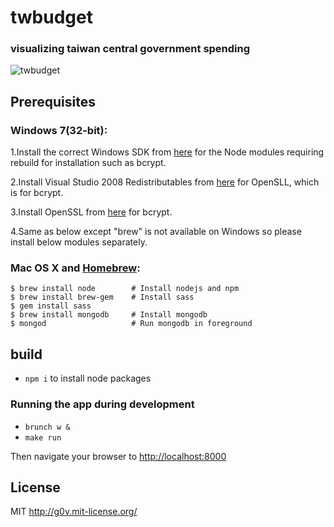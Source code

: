 # twbudget
### visualizing taiwan central government spending

![twbudget](https://raw.github.com/g0v/twbudget/master/thumbnail.png "twbudget")

## Prerequisites


### Windows 7(32-bit):

1.Install the correct Windows SDK from [here](http://go.microsoft.com/?linkid=7729279) for the Node modules requiring rebuild for installation such as bcrypt.	

2.Install Visual Studio 2008 Redistributables from [here](http://www.microsoft.com/downloads/details.aspx?familyid=9B2DA534-3E03-4391-8A4D-074B9F2BC1BF) for OpenSLL, which is for bcrypt.	

3.Install OpenSSL from [here](http://slproweb.com/download/Win32OpenSSL-1_0_1e.exe) for bcrypt.	

4.Same as below except "brew" is not available on Windows so please install below modules separately.
	
### Mac OS X and [Homebrew](http://mxcl.github.io/homebrew/):

	$ brew install node        # Install nodejs and npm
	$ brew install brew-gem    # Install sass
	$ gem install sass
	$ brew install mongodb     # Install mongodb
	$ mongod                   # Run mongodb in foreground

## build

* `npm i` to install node packages

### Running the app during development

* `brunch w &`
* `make run`

Then navigate your browser to [http://localhost:8000](http://localhost:8000)

## License

MIT http://g0v.mit-license.org/
